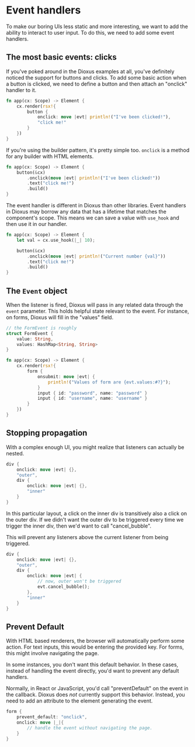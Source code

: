 # Event handlers

To make our boring UIs less static and more interesting, we want to add the ability to interact to user input. To do this, we need to add some event handlers.


## The most basic events: clicks

If you've poked around in the Dioxus examples at all, you've definitely noticed the support for buttons and clicks. To add some basic action when a button is clicked, we need to define a button and then attach an "onclick" handler to it.

```rust
fn app(cx: Scope) -> Element {
    cx.render(rsx!{
        button {
            onclick: move |evt| println!("I've been clicked!"),
            "click me!"
        }
    })
}
```

If you're using the builder pattern, it's pretty simple too. `onclick` is a method for any builder with HTML elements.

```rust
fn app(cx: Scope) -> Element {
    button(&cx)
        .onclick(move |evt| println!("I've been clicked!"))
        .text("click me!")
        .build()
}
```

The event handler is different in Dioxus than other libraries. Event handlers in Dioxus may borrow any data that has a lifetime that matches the component's scope. This means we can save a value with `use_hook` and then use it in our handler.

```rust
fn app(cx: Scope) -> Element {
    let val = cx.use_hook(|_| 10);

    button(&cx)
        .onclick(move |evt| println!("Current number {val}"))
        .text("click me!")
        .build()
}
```


## The `Event` object

When the listener is fired, Dioxus will pass in any related data through the `event` parameter. This holds helpful state relevant to the event. For instance, on forms, Dioxus will fill in the "values" field.

```rust
// the FormEvent is roughly
struct FormEvent {
    value: String,
    values: HashMap<String, String>
}

fn app(cx: Scope) -> Element {
    cx.render(rsx!{
        form {
            onsubmit: move |evt| {
                println!("Values of form are {evt.values:#?}");
            }
            input { id: "password", name: "password" }
            input { id: "username", name: "username" }
        }
    })
}
```

## Stopping propagation

With a complex enough UI, you might realize that listeners can actually be nested.

```rust
div {
    onclick: move |evt| {},
    "outer",
    div {
        onclick: move |evt| {},
        "inner"
    }
}
```

In this particular layout, a click on the inner div is transitively also a click on the outer div. If we didn't want the outer div to be triggered every time we trigger the inner div, then we'd want to call "cancel_bubble".

This will prevent any listeners above the current listener from being triggered.

```rust
div {
    onclick: move |evt| {},
    "outer",
    div {
        onclick: move |evt| {
            // now, outer won't be triggered
            evt.cancel_bubble();
        },
        "inner"
    }
}
```

## Prevent Default

With HTML based renderers, the browser will automatically perform some action. For text inputs, this would be entering the provided key. For forms, this might involve navigating the page.

In some instances, you don't want this default behavior. In these cases, instead of handling the event directly, you'd want to prevent any default handlers.

Normally, in React or JavaScript, you'd call "preventDefault" on the event in the callback. Dioxus does *not* currently support this behavior. Instead, you need to add an attribute to the element generating the event.

```rust
form {
    prevent_default: "onclick",
    onclick: move |_|{
        // handle the event without navigating the page.
    }
}
```
